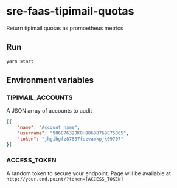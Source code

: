 # sre-faas-tipimail-quotas

Return tipimail quotas as promoetheus metrics

## Run

```sh
yarn start
```

## Environment variables

### TIPIMAIL_ACCOUNTS

A JSON array of accounts to audit

```json
[{
    "name": "Account name",
    "username": "98687632JKOH98698769875865",
    "token": "jhgihgfz87687fezvaokpjk09707"
}]
```

### ACCESS_TOKEN

A random token to secure your endpoint. Page will be available at `http://your.end.point/?token=[ACCESS_TOKEN]`





